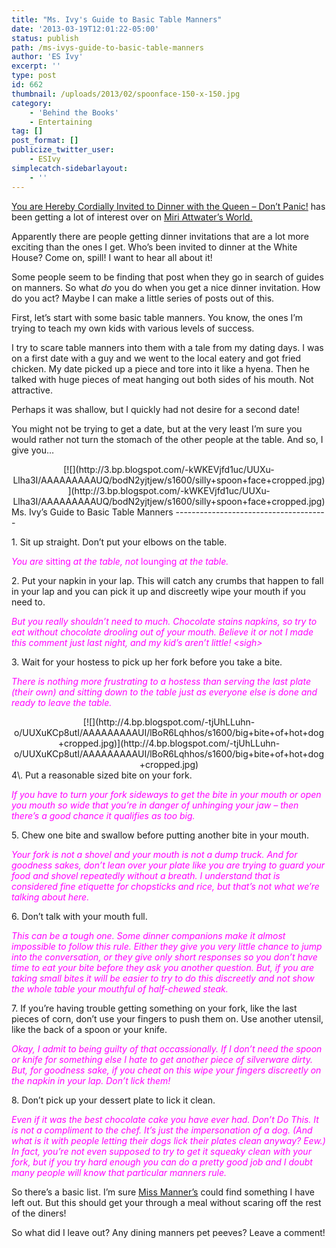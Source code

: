 ```yaml
---
title: "Ms. Ivy's Guide to Basic Table Manners"
date: '2013-03-19T12:01:22-05:00'
status: publish
path: /ms-ivys-guide-to-basic-table-manners
author: 'ES Ivy'
excerpt: ''
type: post
id: 662
thumbnail: /uploads/2013/02/spoonface-150-x-150.jpg
category:
    - 'Behind the Books'
    - Entertaining
tag: []
post_format: []
publicize_twitter_user:
    - ESIvy
simplecatch-sidebarlayout:
    - ''
---
```

[You are Hereby Cordially Invited to Dinner with the Queen – Don’t Panic!](http://miriattwatersworld.blogspot.com/2013/01/you-are-hereby-cordially-invited-to.html) has been getting a lot of interest over on [Miri Attwater’s World.](http://miriattwatersworld.blogspot.com/p/home.html)

Apparently there are people getting dinner invitations that are a lot more exciting than the ones I get. Who’s been invited to dinner at the White House? Come on, spill! I want to hear all about it!

Some people seem to be finding that post when they go in search of guides on manners. So what *do* you do when you get a nice dinner invitation. How do you act? Maybe I can make a little series of posts out of this.

First, let’s start with some basic table manners. You know, the ones I’m trying to teach my own kids with various levels of success.

I try to scare table manners into them with a tale from my dating days. I was on a first date with a guy and we went to the local eatery and got fried chicken. My date picked up a piece and tore into it like a hyena. Then he talked with huge pieces of meat hanging out both sides of his mouth. Not attractive.

Perhaps it was shallow, but I quickly had not desire for a second date!

You might not be trying to get a date, but at the very least I’m sure you would rather not turn the stomach of the other people at the table. And so, I give you…

<div class="separator" style="clear: both; text-align: center;">[![](http://3.bp.blogspot.com/-kWKEVjfd1uc/UUXu-Llha3I/AAAAAAAAAUQ/bodN2yjtjew/s1600/silly+spoon+face+cropped.jpg)](http://3.bp.blogspot.com/-kWKEVjfd1uc/UUXu-Llha3I/AAAAAAAAAUQ/bodN2yjtjew/s1600/silly+spoon+face+cropped.jpg)</div>Ms. Ivy’s Guide to Basic Table Manners
--------------------------------------

1\. Sit up straight. Don’t put your elbows on the table.

<span style="color: magenta;">*You are* sitting *at the table, not* lounging *at the table.* </span>

2\. Put your napkin in your lap. This will catch any crumbs that happen to fall in your lap and you can pick it up and discreetly wipe your mouth if you need to.

<span style="color: magenta;">*But you really shouldn’t need to much. Chocolate stains napkins, so try to eat without chocolate drooling out of your mouth. Believe it or not I made this comment just last night, and my kid’s aren’t little! &lt;sigh&gt;*</span>

3\. Wait for your hostess to pick up her fork before you take a bite.

<span style="color: magenta;">*There is nothing more frustrating to a hostess than serving the last plate (their own) and sitting down to the table just as everyone else is done and ready to leave the table.*</span>

<div class="separator" style="clear: both; text-align: center;">[![](http://4.bp.blogspot.com/-tjUhLLuhn-o/UUXuKCp8utI/AAAAAAAAAUI/lBoR6Lqhhos/s1600/big+bite+of+hot+dog+cropped.jpg)](http://4.bp.blogspot.com/-tjUhLLuhn-o/UUXuKCp8utI/AAAAAAAAAUI/lBoR6Lqhhos/s1600/big+bite+of+hot+dog+cropped.jpg)</div>4\. Put a reasonable sized bite on your fork.

*<span style="color: magenta;">If you have to turn your fork sideways to get the bite in your mouth or open you mouth so wide that you’re in danger of unhinging your jaw – then there’s a good chance it qualifies as too big.</span>*

5\. Chew one bite and swallow before putting another bite in your mouth.

*<span style="color: magenta;">Your fork is not a shovel and your mouth is not a dump truck. And for goodness sakes, don’t lean over your plate like you are trying to guard your food and shovel repeatedly without a breath. I understand that is considered fine etiquette for chopsticks and rice, but that’s not what we’re talking about here.</span>*

6\. Don’t talk with your mouth full.

<span style="color: magenta;">*This can be a tough one. Some dinner companions make it almost impossible to follow this rule. Either they give you very little chance to jump into the conversation, or they give only short responses so you don’t have time to eat your bite before they ask you another question. But, if you are taking small bites it will be easier to try to do this discreetly and not show the whole table your mouthful of half-chewed steak.*</span>

7\. If you’re having trouble getting something on your fork, like the last pieces of corn, don’t use your fingers to push them on. Use another utensil, like the back of a spoon or your knife.

<span style="color: magenta;">*Okay, I admit to being guilty of that occassionally. If I don’t need the spoon or knife for something else I hate to get another piece of silverware dirty. But, for goodness sake, if you cheat on this wipe your fingers discreetly on the napkin in your lap. Don’t lick them!*</span>

8\. Don’t pick up your dessert plate to lick it clean.

<span style="color: magenta;">*Even if it was the best chocolate cake you have ever had. Don’t Do This. It is not a compliment to the chef. It’s just the impersonation of a dog. (And what is it with people letting their dogs lick their plates clean anyway? Eew.) In fact, you’re not even supposed to try to get it squeaky clean with your fork, but if you try hard enough you can do a pretty good job and I doubt many people will know that particular manners rule.*</span>

So there’s a basic list. I’m sure [Miss Manner’s](http://missmanners.com/) could find something I have left out.  But this should get your through a meal without scaring off the rest of the diners!

So what did I leave out? Any dining manners pet peeves? Leave a comment!